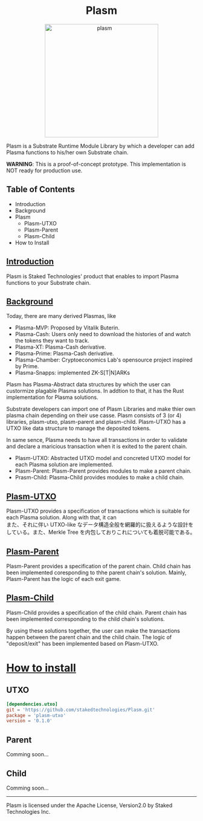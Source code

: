 <div align="center"><h1>Plasm</h1></div>

<div align="center"><img width="300" alt="plasm" src="https://user-images.githubusercontent.com/6259384/55708398-cf9ae900-5a20-11e9-859c-3435b55c68a5.png"></div>

Plasm is a Substrate Runtime Module Library by which a developer can add Plasma functions to his/her own Substrate chain.

__WARNING__: This is a proof-of-concept prototype. This implementation is NOT ready for production use.

## Table of Contents
- Introduction
- Background
- Plasm
    - Plasm-UTXO
    - Plasm-Parent
    - Plasm-Child
- How to Install

## [Introduction](https://github.com/stakedtechnologies/Plasm/tree/sota#introduction)
Plasm is Staked Technologies' product that enables to import Plasma functions to your Substrate chain.

## [Background](https://github.com/stakedtechnologies/Plasm/tree/sota#background)
Today, there are many derived Plasmas, like 

- Plasma-MVP: Proposed by Vitalik Buterin.
- Plasma-Cash: Users only need to download the histories of and watch the tokens they want to track.
- Plasma-XT: Plasma-Cash derivative.
- Plasma-Prime: Plasma-Cash derivative.
- Plasma-Chamber: Cryptoeconomics Lab's opensource project inspired by Prime. 
- Plasma-Snapps: implemented ZK-S[T|N]ARKs

Plasm has Plasma-Abstract data structures by which the user can custormize plagable Plasma solutions. In addtion to that, it has the Rust implementation for Plasma solutions. 

Substrate developers can import one of Plasm Libraries and make thier own plasma chain depending on their use casse. Plasm consists of 3 (or 4) libraries, plasm-utxo, plasm-parent and plasm-child. Plasm-UTXO has a UTXO like data structure to manage the deposited tokens. 

In same sence, Plasma needs to have all transactions in order to validate and declare a maricious transaction when it is exited to the parent chain. 

- Plasm-UTXO: Abstracted UTXO model and concreted UTXO model for each Plasma solution are implemented.
- Plasm-Parent: Plasm-Parent provides modules to make a parent chain.  
- Prasm-Child: Plasma-Child provides modules to make a child chain.


## [Plasm-UTXO](https://github.com/stakedtechnologies/Plasm/tree/sota#plasm-utxo)
Plasm-UTXO provides a specification of transactions which is suitable for each Plasma solution. Along with that, it can  
また、それに伴い UTXO-like なデータ構造全般を網羅的に扱えるような設計をしている。また、Merkle Tree を内包しておりこれについても着脱可能である。


## [Plasm-Parent](https://github.com/stakedtechnologies/Plasm/tree/sota#plasm-parent)
Plasm-Parent provides a specification of the parent chain. Child chain has been implemented coresponding to thhe parent chain's solution. Mainly, Plasm-Parent has the logic of each exit game.


## [Plasm-Child](https://github.com/stakedtechnologies/Plasm/tree/sota#plasm-child)
Plasm-Child provides a specification of the child chain. Parent chain has been implemented corresponding to the child chain's solutions. 


By using these solutions together, the user can make the transactions happen between the parent chain and the child chain. The logic of "deposit/exit" has been implemented based on Plasm-UTXO.

# [How to install](https://github.com/stakedtechnologies/Plasm/tree/sota#how-to-install)

## UTXO
```toml
[dependencies.utxo]
git = 'https://github.com/stakedtechnologies/Plasm.git'
package = 'plasm-utxo'
version = '0.1.0' 
```

## Parent
Comming soon...

## Child
Comming soon...

* * *
Plasm is licensed under the Apache License, Version2.0 by Staked Technologies Inc.
